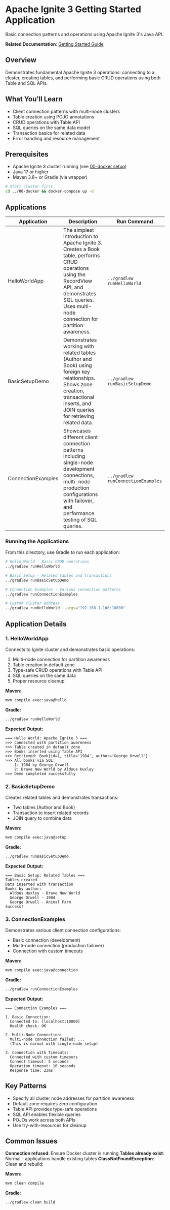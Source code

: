 # Apache Ignite 3 Getting Started Application

Basic connection patterns and operations using Apache Ignite 3's Java API.

**Related Documentation**: [Getting Started Guide](../../docs/01-foundation/02-getting-started.md)

## Overview

Demonstrates fundamental Apache Ignite 3 operations: connecting to a cluster, creating tables, and performing basic CRUD operations using both Table and SQL APIs.

## What You'll Learn

- Client connection patterns with multi-node clusters
- Table creation using POJO annotations
- CRUD operations with Table API
- SQL queries on the same data model
- Transaction basics for related data
- Error handling and resource management

## Prerequisites

- Apache Ignite 3 cluster running (see [00-docker setup](../00-docker/README.md))
- Java 17 or higher
- Maven 3.8+ or Gradle (via wrapper)

```bash
# Start cluster first
cd ../00-docker && docker-compose up -d
```

## Applications

| Application | Description | Run Command |
|-------------|-------------|-------------|
| HelloWorldApp | The simplest introduction to Apache Ignite 3. Creates a Book table, performs CRUD operations using the RecordView API, and demonstrates SQL queries. Uses multi-node connection for partition awareness. | `../gradlew runHelloWorld` |
| BasicSetupDemo | Demonstrates working with related tables (Author and Book) using foreign key relationships. Shows zone creation, transactional inserts, and JOIN queries for retrieving related data. | `../gradlew runBasicSetupDemo` |
| ConnectionExamples | Showcases different client connection patterns including single-node development connections, multi-node production configurations with failover, and performance testing of SQL queries. | `../gradlew runConnectionExamples` |

### Running the Applications

From this directory, use Gradle to run each application:

```bash
# Hello World - Basic CRUD operations
../gradlew runHelloWorld

# Basic Setup - Related tables and transactions  
../gradlew runBasicSetupDemo

# Connection Examples - Various connection patterns
../gradlew runConnectionExamples

# Custom cluster address
../gradlew runHelloWorld --args="192.168.1.100:10800"
```

## Application Details

### 1. HelloWorldApp

Connects to Ignite cluster and demonstrates basic operations:

1. Multi-node connection for partition awareness
2. Table creation in default zone
3. Type-safe CRUD operations with Table API
4. SQL queries on the same data
5. Proper resource cleanup

**Maven:**
```bash
mvn compile exec:java@hello
```

**Gradle:**
```bash
../gradlew runHelloWorld
```

**Expected Output:**

```
=== Hello World: Apache Ignite 3 ===
>>> Connected with partition awareness
>>> Table created in default zone
>>> Books inserted using Table API
>>> Retrieved: Book{id=1, title='1984', author='George Orwell'}
>>> All books via SQL:
    1: 1984 by George Orwell
    2: Brave New World by Aldous Huxley
>>> Demo completed successfully
```

### 2. BasicSetupDemo

Creates related tables and demonstrates transactions:

- Two tables (Author and Book)
- Transaction to insert related records
- JOIN query to combine data

**Maven:**
```bash
mvn compile exec:java@setup
```

**Gradle:**
```bash
../gradlew runBasicSetupDemo
```

**Expected Output:**

```
=== Basic Setup: Related Tables ===
Tables created
Data inserted with transaction
Books by author:
  Aldous Huxley - Brave New World
  George Orwell - 1984
  George Orwell - Animal Farm
Success!
```

### 3. ConnectionExamples

Demonstrates various client connection configurations:

- Basic connection (development)
- Multi-node connection (production failover)
- Connection with custom timeouts

**Maven:**
```bash
mvn compile exec:java@connection
```

**Gradle:**
```bash
../gradlew runConnectionExamples
```

**Expected Output:**

```
=== Connection Examples ===

1. Basic Connection:
  Connected to: [localhost:10800]
  Health check: OK

2. Multi-Node Connection:
  Multi-node connection failed: ...
  (This is normal with single-node setup)

3. Connection with Timeouts:
  Connected with custom timeouts
  Connect timeout: 5 seconds
  Operation timeout: 10 seconds
  Response time: 23ms
```

## Key Patterns

- Specify all cluster node addresses for partition awareness
- Default zone requires zero configuration
- Table API provides type-safe operations
- SQL API enables flexible queries
- POJOs work across both APIs
- Use try-with-resources for cleanup


## Common Issues

**Connection refused**: Ensure Docker cluster is running
**Tables already exist**: Normal - applications handle existing tables
**ClassNotFoundException**: Clean and rebuild:

**Maven:**
```bash
mvn clean compile
```

**Gradle:**
```bash
../gradlew clean build
```
